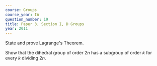 ```yaml
---
course: Groups
course_year: IA
question_number: 19
title: Paper 3, Section I, D Groups
year: 2011
---
```




State and prove Lagrange's Theorem.

Show that the dihedral group of order $2 n$ has a subgroup of order $k$ for every $k$ dividing $2 n$.
